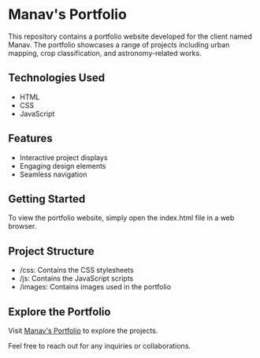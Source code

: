 # Manav's Portfolio

This repository contains a portfolio website developed for the client named Manav. The portfolio showcases a range of projects including urban mapping, crop classification, and astronomy-related works. 

## Technologies Used
- HTML
- CSS
- JavaScript

## Features
- Interactive project displays
- Engaging design elements
- Seamless navigation

## Getting Started
To view the portfolio website, simply open the index.html file in a web browser.

## Project Structure
- /css: Contains the CSS stylesheets
- /js: Contains the JavaScript scripts
- /images: Contains images used in the portfolio

## Explore the Portfolio
Visit [Manav's Portfolio](link-to-live-website) to explore the projects.

Feel free to reach out for any inquiries or collaborations.

